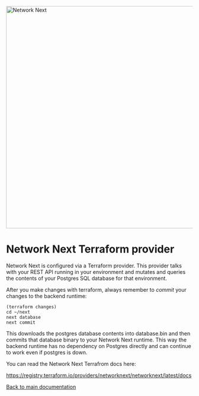 <img src="https://static.wixstatic.com/media/799fd4_0512b6edaeea4017a35613b4c0e9fc0b~mv2.jpg/v1/fill/w_1200,h_140,al_c,q_80,usm_0.66_1.00_0.01/networknext_logo_colour_black_RGB_tightc.jpg" alt="Network Next" width="600"/>

<br>

# Network Next Terraform provider

Network Next is configured via a Terraform provider. This provider talks with your REST API running in your environment and mutates and queries the contents of your Postgres SQL database for that environment.

After you make changes with terraform, always remember to _commit_ your changes to the backend runtime:

```console
(terraform changes)
cd ~/next
next database
next commit
```

This downloads the postgres database contents into database.bin and then commits that database binary to your Network Next runtime. This way the backend runtime has no dependency on Postgres directly and can continue to work even if postgres is down.

You can read the Network Next Terrafrom docs here:

https://registry.terraform.io/providers/networknext/networknext/latest/docs

[Back to main documentation](../README.md)
